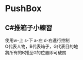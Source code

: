 # PushBox
 C#推箱子小練習
----------------
使用w-上 s-下 a-左 d-右進行控制<br>
O代表人物，B代表箱子，G代表目的地<br>
將所有的B推至G的位置即可破關<br>
